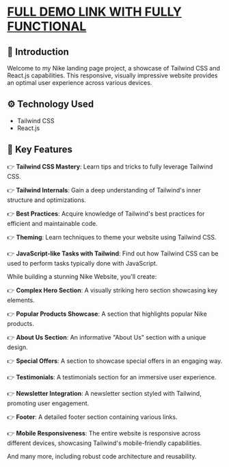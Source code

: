 # [FULL DEMO LINK WITH FULLY FUNCTIONAL](https://nike-clone-omega-one.vercel.app/)

## <a name="introduction">🤖 Introduction</a>

Welcome to my Nike landing page project, a showcase of Tailwind CSS and React.js capabilities. This responsive, visually impressive website provides an optimal user experience across various devices.



## <a name="tech-stack">⚙️ Technology Used</a>

- Tailwind CSS
- React.js

## <a name="features">🔋 Key Features</a>

👉 **Tailwind CSS Mastery**: Learn tips and tricks to fully leverage Tailwind CSS.

👉 **Tailwind Internals**: Gain a deep understanding of Tailwind's inner structure and optimizations.

👉 **Best Practices**: Acquire knowledge of Tailwind's best practices for efficient and maintainable code.

👉 **Theming**: Learn techniques to theme your website using Tailwind CSS.

👉 **JavaScript-like Tasks with Tailwind**: Find out how Tailwind CSS can be used to perform tasks typically done with JavaScript.

While building a stunning Nike Website, you'll create:

👉 **Complex Hero Section**: A visually striking hero section showcasing key elements.

👉 **Popular Products Showcase**: A section that highlights popular Nike products.

👉 **About Us Section**: An informative "About Us" section with a unique design.

👉 **Special Offers**: A section to showcase special offers in an engaging way.

👉 **Testimonials**: A testimonials section for an immersive user experience.

👉 **Newsletter Integration**: A newsletter section styled with Tailwind, promoting user engagement.

👉 **Footer**: A detailed footer section containing various links.

👉 **Mobile Responsiveness**: The entire website is responsive across different devices, showcasing Tailwind's mobile-friendly capabilities.

And many more, including robust code architecture and reusability.
